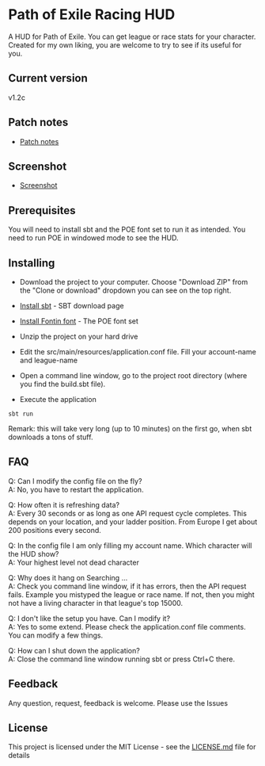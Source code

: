 # Path of Exile Racing HUD

A HUD for Path of Exile. You can get league or race stats for your character.
Created for my own liking, you are welcome to try to see if its useful for you.
 
## Current version 
 
v1.2c
 
## Patch notes
 
* [Patch notes](PATCH.md) 
 
## Screenshot
 
* [Screenshot](http://imgur.com/a/PivRu)  

## Prerequisites

You will need to install sbt and the POE font set to run it as intended. You need to run POE in windowed mode to see 
the HUD.  

## Installing

* Download the project to your computer. Choose "Download ZIP" from the "Clone or download"
 dropdown you can see on the top right.

* [Install sbt](http://www.scala-sbt.org/download.html) - SBT download page

* [Install Fontin font](https://www.exljbris.com/fontin.html) - The POE font set

* Unzip the project on your hard drive

* Edit the src/main/resources/application.conf file. Fill your account-name and league-name

* Open a command line window, go to the project root directory (where you find the build.sbt file).

* Execute the application

```
sbt run
```

Remark: this will take very long (up to 10 minutes) on the first go, when sbt downloads a tons of stuff. 

## FAQ

Q: Can I modify the config file on the fly?<br> 
A: No, you have to restart the application.

Q: How often it is refreshing data?<br>
A: Every 30 seconds or as long as one API request cycle completes. This depends on your location, and your
 ladder position. From Europe I get about 200 positions every second.
 
Q: In the config file I am only filling my account name. Which character will the HUD show?<br>
A: Your highest level not dead character
  
Q: Why does it hang on Searching ... <br>
A: Check you command line window, if it has errors, then the API request fails. Example you mistyped the league or race 
name. If not, then you might not have a living character in that league's top 15000.

Q: I don't like the setup you have. Can I modify it?<br>
A: Yes to some extend. Please check the application.conf file comments. You can modify a few things.

Q: How can I shut down the application?<br>
A: Close the command line window running sbt or press Ctrl+C there.

## Feedback 

Any question, request, feedback is welcome. Please use the Issues 

## License

This project is licensed under the MIT License - see the [LICENSE.md](LICENSE.md) file for details

